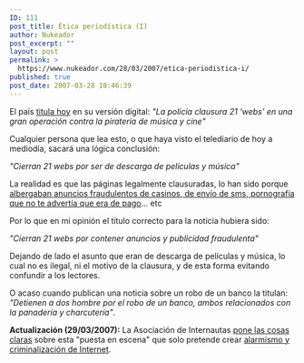 ```yaml
---
ID: 111
post_title: Ética periodística (I)
author: Nukeador
post_excerpt: ""
layout: post
permalink: >
  https://www.nukeador.com/28/03/2007/etica-periodistica-i/
published: true
post_date: 2007-03-28 18:46:39
---
```

El país <a href="http://www.elpais.com/articulo/cultura/policia/clausura/21/webs/gran/operacion/pirateria/musica/cine/elpepucul/20070328elpepucul_4/Tes">titula hoy</a> en su versión digital: <em>"La policía clausura 21 'webs' en una gran operación contra la piratería de música y cine"</em>

Cualquier persona que lea esto, o que haya visto el telediario de hoy a mediodía, sacará una lógica conclusión:

<em>"Cierran 21 webs por ser de descarga de películas y música"</em>

La realidad es que las páginas legalmente clausuradas, lo han sido porque <a href="http://www.bandaancha.st/weblogcom.php?op=viewcom&comid=168386">albergaban anuncios fraudulentos de casinos, de envío de sms, pornografía que no te advertía que era de pago</a>... etc

Por lo que en mi opinión el título correcto para la noticia hubiera sido:

<em>"Cierran 21 webs por contener anuncios y publicidad fraudulenta"</em>

Dejando de lado el asunto que eran de descarga de películas y música, lo cual no es ilegal, ni el motivo de la clausura, y de esta forma evitando confundir a los lectores.

O acaso cuando publican una noticia sobre un robo de un banco la titulan: <em>"Detienen a dos hombre por el robo de un banco, ambos relacionados con la panadería y charcutería"</em>.

<p class="info"><strong>Actualización (29/03/2007):</strong> La Asociación de Internautas <a href="http://www.internautas.org/html/4181.html">pone las cosas claras</a> sobre esta "puesta en escena" que solo pretende crear <a href="http://www.internautas.org/html/4182.html">alarmismo y criminalización de Internet</a>.</p>